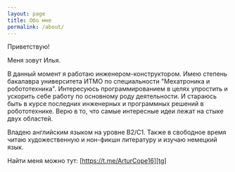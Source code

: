 ```yaml
---
layout: page
title: Обо мне
permalink: /about/
---
```


Приветствую!

Меня зовут Илья.

В данный момент я работаю инженером-конструктором. 
Имею степень бакалавра университета ИТМО по специальности "Мехатроника и робототехника".
Интересуюсь программированием в целях упростить и ускорить себе работу по основному роду деятельности. И стараюсь быть в курсе последних инженерных и программных решений в робототехнике.
Верю в то, что самые интересные идеи лежат на стыке двух областей.


Владею английским языком на уровне B2/C1. 
Также в свободное время читаю художественную и нон-фикшн литературу и изучаю немецкий язык. 

Найти меня можно тут: [https://t.me/ArturCope16][tg]

[tg]: https://t.me/ArturCope16